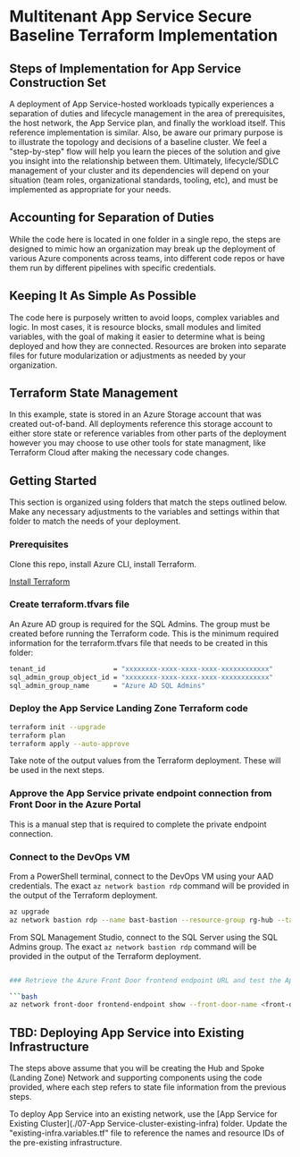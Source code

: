 # Multitenant App Service Secure Baseline Terraform Implementation

## Steps of Implementation for App Service Construction Set

A deployment of App Service-hosted workloads typically experiences a separation of duties and lifecycle management in the area of prerequisites, the host network, the App Service plan, and finally the workload itself. This reference implementation is similar. Also, be aware our primary purpose is to illustrate the topology and decisions of a baseline cluster. We feel a "step-by-step" flow will help you learn the pieces of the solution and give you insight into the relationship between them. Ultimately, lifecycle/SDLC management of your cluster and its dependencies will depend on your situation (team roles, organizational standards, tooling, etc), and must be implemented as appropriate for your needs.

## Accounting for Separation of Duties

While the code here is located in one folder in a single repo, the steps are designed to mimic how an organization may break up the deployment of various Azure components across teams, into different code repos or have them run by different pipelines with specific credentials. 

## Keeping It As Simple As Possible

The code here is purposely written to avoid loops, complex variables and logic. In most cases, it is resource blocks, small modules and limited variables, with the goal of making it easier to determine what is being deployed and how they are connected. Resources are broken into separate files for future modularization or adjustments as needed by your organization.

## Terraform State Management

In this example, state is stored in an Azure Storage account that was created out-of-band.  All deployments reference this storage account to either store state or reference variables from other parts of the deployment however you may choose to use other tools for state managment, like Terraform Cloud after making the necessary code changes.

## Getting Started

This section is organized using folders that match the steps outlined below. Make any necessary adjustments to the variables and settings within that folder to match the needs of your deployment.

### Prerequisites

Clone this repo, install Azure CLI, install Terraform.

[Install Terraform](https://developer.hashicorp.com/terraform/tutorials/aws-get-started/install-cli)

### Create terraform.tfvars file

An Azure AD group is required for the SQL Admins. The group must be created before running the Terraform code. This is the minimum required information for the terraform.tfvars file that needs to be created in this folder:

```bash
tenant_id                 = "xxxxxxxx-xxxx-xxxx-xxxx-xxxxxxxxxxxx"
sql_admin_group_object_id = "xxxxxxxx-xxxx-xxxx-xxxx-xxxxxxxxxxxx"
sql_admin_group_name      = "Azure AD SQL Admins"
```

### Deploy the App Service Landing Zone Terraform code

```bash
terraform init --upgrade
terraform plan
terraform apply --auto-approve
```

Take note of the output values from the Terraform deployment. These will be used in the next steps.

### Approve the App Service private endpoint connection from Front Door in the Azure Portal

This is a manual step that is required to complete the private endpoint connection.

### Connect to the DevOps VM

From a PowerShell terminal, connect to the DevOps VM using your AAD credentials. The exact `az network bastion rdp` command will be provided in the output of the Terraform deployment.

```bash
az upgrade
az network bastion rdp --name bast-bastion --resource-group rg-hub --target-resource-id /subscriptions/{subscription-id}}/resourceGroups/{rg-name}/providers/Microsoft.Compute/virtualMachines/{vm-name} --disable-gateway
```

From SQL Management Studio, connect to the SQL Server using the SQL Admins group. The exact `az network bastion rdp` command will be provided in the output of the Terraform deployment.

```bash

### Retrieve the Azure Front Door frontend endpoint URL and test the App Service

```bash
az network front-door frontend-endpoint show --front-door-name <front-door-name> --name <front-door-frontend-endpoint-name> --resource-group <front-door-resource-group>```  
```

## TBD: Deploying App Service into Existing Infrastructure

The steps above assume that you will be creating the Hub and Spoke (Landing Zone) Network and supporting components using the code provided, where each step refers to state file information from the previous steps.

To deploy App Service into an existing network, use the [App Service for Existing Cluster](./07-App Service-cluster-existing-infra) folder.  Update the "existing-infra.variables.tf" file to reference the names and resource IDs of the pre-existing infrastructure.